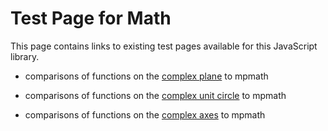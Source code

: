 
# Test Page for Math

This page contains links to existing test pages available for this JavaScript library.

* comparisons of functions on the [complex plane](https://paulmasson.github.io/math/test/complex-plane.html) to mpmath

* comparisons of functions on the [complex unit circle](https://paulmasson.github.io/math/test/complex-unit-circle.html) to mpmath

* comparisons of functions on the [complex axes](https://paulmasson.github.io/math/test/complex-axes.html) to mpmath
